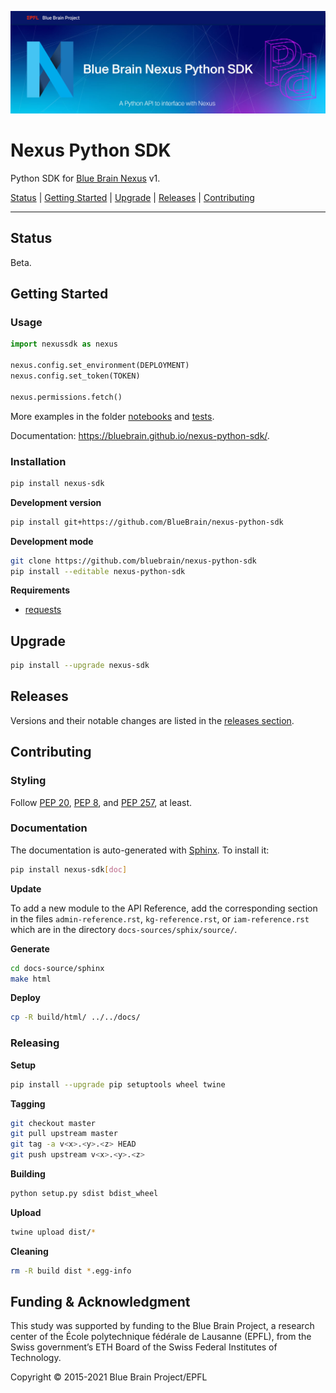 <p align="center"><a href="https://github.com/BlueBrain/nexus-sdk-js" target="_blank" rel="noopener noreferrer"><img src="/docs/_static/Blue-Brain-Nexus-Python-SDK-Github-Banner.jpg" alt="Nexus JS Banner"></a></p>

# Nexus Python SDK

Python SDK for [Blue Brain Nexus](https://github.com/BlueBrain/nexus) v1.

[Status](#status) |
[Getting Started](#getting-started) |
[Upgrade](#upgrade) |
[Releases](#releases) |
[Contributing](#contributing)

---

## Status

Beta.

## Getting Started

### Usage

````python
import nexussdk as nexus

nexus.config.set_environment(DEPLOYMENT)
nexus.config.set_token(TOKEN)

nexus.permissions.fetch()
````

More examples in the folder [notebooks](./notebooks) and [tests](./tests).

Documentation: https://bluebrain.github.io/nexus-python-sdk/.

### Installation

```bash
pip install nexus-sdk
```

**Development version**

```bash
pip install git+https://github.com/BlueBrain/nexus-python-sdk
```

**Development mode**

```bash
git clone https://github.com/bluebrain/nexus-python-sdk
pip install --editable nexus-python-sdk
```

**Requirements**

- [requests](http://docs.python-requests.org)

## Upgrade

```bash
pip install --upgrade nexus-sdk
```

## Releases

Versions and their notable changes are listed in the [releases section](
https://github.com/BlueBrain/nexus-python-sdk/releases/).

## Contributing

### Styling

Follow [PEP 20](https://www.python.org/dev/peps/pep-0020/),
[PEP 8](https://www.python.org/dev/peps/pep-0008/), and
[PEP 257](https://www.python.org/dev/peps/pep-0257/), at least.

### Documentation

The documentation is auto-generated with [Sphinx](http://www.sphinx-doc.org).
To install it:

```bash
pip install nexus-sdk[doc]
```

**Update**

To add a new module to the API Reference, add the corresponding section in the
files `admin-reference.rst`, `kg-reference.rst`, or `iam-reference.rst` which 
are in the directory `docs-sources/sphix/source/`.

**Generate**

```bash
cd docs-source/sphinx
make html
```

**Deploy**

```bash
cp -R build/html/ ../../docs/
```

### Releasing

**Setup**

```bash
pip install --upgrade pip setuptools wheel twine
```

**Tagging**

```bash
git checkout master
git pull upstream master
git tag -a v<x>.<y>.<z> HEAD
git push upstream v<x>.<y>.<z>
```

**Building**

```bash
python setup.py sdist bdist_wheel
```

**Upload**

```bash
twine upload dist/*
```

**Cleaning**

```bash
rm -R build dist *.egg-info
```

## Funding & Acknowledgment

This study was supported by funding to the Blue Brain Project, a research center of the École polytechnique fédérale de Lausanne (EPFL), from the Swiss government’s ETH Board of the Swiss Federal Institutes of Technology.

Copyright © 2015-2021 Blue Brain Project/EPFL

